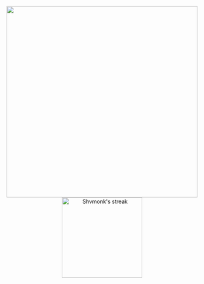 <p align="center">
</p>
<p align="center">
  <img src="https://user-images.githubusercontent.com/127006739/228426273-cebc665a-bc18-4e07-a11c-bc37b955bd2e.png" width=500px/>
        <img title="🚩 Jai Shree Ram" alt="Shvmonk's streak" src="https://streak-stats.demolab.com?user=Shvmonk&hide_border=true&background=0D1117&currStreakLabel=FFFFFF&sideLabels=FFFFFF&currStreakNum=FFFFFF&dates=FFFFFF&sideNums=FFFFFF&fire=FF7600&ring=FF7600&stroke=0D1117" height=210px/>
    </a>
